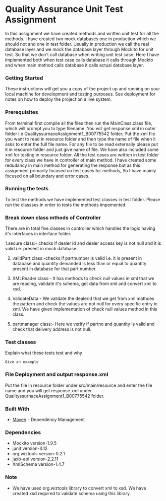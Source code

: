 # Quality Assurance Unit Test Assignment

In this assignment we have created methods and written unit test for all the methods. I have created two mock databases one in production which we should not and one in test folder. Usually in production we call the real database layer and we mock the database layer through Mockito for unit test. So that we don't call database when writing unit test case. Here I have implemented both when test case calls database it calls through Mockto and when main method calls database it calls actual database layer.

### Getting Started
These instructions will get you a copy of the project up and running on your local machine for development and testing purposes. See deployment for notes on how to deploy the project on a live system.

### Prerequisites
From terminal first compile all the files then run the MainClass.class file, which will prompt you to type filename. You will get response.xml in outer folder i.e QualityssurnaceAssignment1_B00775542 folder. 
Put the xml file you want to read in resource folder and then type the name of file when it asks to enter the full file name.
For any file to be read externally please put it in resource folder and just give name of file. We have also included some xml for testing in resource folder. All the test cases are written in test folder for every class we have in controller of main method. I have created some redudancy in main method for generating the response but as this assignment primarily focused on test cases for methods, So I have mainly focused on all boundary and error cases.


### Running the tests
To test the methods we have implemented test classes in test folder. Please run the classses in order to tests the methods impemented. 

### Break down class mthods of Controller
There are in total five classes in controller which handles the logic having it's interfaces in interface folder.


1.secure class:- checks if dealer id and dealer access key is not null and it is valid i.e. present in mock database.

2. validPart class:-checks if partnumber is valid i.e. it is present in database and quantity demanded is less than or equal to quantity present in database for that part number.

3. XMLReader class:- It has methods to check null values in xml that we are reading, validate it's schema, get data from xml and convert xml to xsd.

4. ValidateData:- We validate the dealerid that we get from xml mathces the pattern and check the values are not null for every specific entry in xml. We have given implementation of check null values method in this class.

5. partmanager class:- Here we verify if partno and quantity is valid and check that delivery address is not null. 

### Test classes
Explain what these tests test and why

```
Give an example
```

### File Deployment and output response.xml
Put the file in resource folder under src/main/resource and enter the file name and you will get response.xml under QualityssurnaceAssignment1_B00775542 folder. 

### Built With
* [Maven](https://maven.apache.org/) - Dependency Management

### Dependencies
* Mockito version-1.9.5
* junit version-4.12
* org.wiztools version-0.2.1
* jaxb-api version-2.2.11
* XmlSchema version-1.4.7
 
 ### Note
 * We have used org.wiztools library to convert xml to xsd. We have created xsd required to validate schema using this library.

